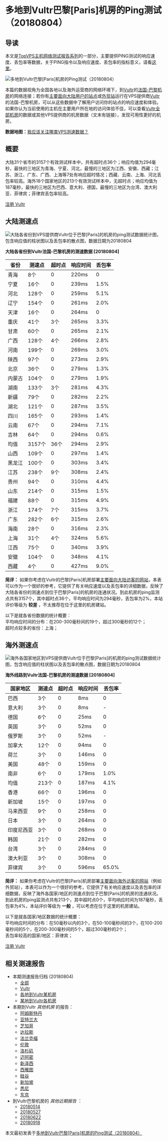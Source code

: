 #  多地到Vultr巴黎[Paris]机房的Ping测试（20180804） 

## 导读

本文是[TopVPS主机网络测试报告系列](https://vps123.top/pingtest)的一部分，主要提供PING测试的响应速度、丢包率等数据，关于PING指令以及响应速度、丢包率的指标意义，请看[这里](https://vps123.top/what-is-ping.html)。

![多地到Vultr巴黎\[Paris\]机房的Ping测试（20180804）](/images/thumbnails/to_vultr_Paris.png)

本篇的数据视角为全国各地以及海外运营商的网络环境下，到[Vultr](https://vps123.top/go/vultr)的[法国-巴黎机房](https://vps123.top/vultr-facilities.html#paris)的网络连接；若你有[主要面向大陆用户的站点](https://vps123.top/website-for-mainland-users.html)或[外贸站](https://vps123.top/website-for-internation-trade.html)运行在VPS提供商[Vultr](https://vps123.top/go/vultr)的法国-巴黎机房，可以从这些数据中了解用户访问你的站点的响应速度和体验。如果你认为当前使用的主机在主要用户所在地的访问体验不佳，可以查看[Vultr全部机房](/vultr/isp/china/20180804-vultr-isp-china.md)的数据或其他VPS提供商的机房数据（文末有链接），发现可用性更好的机房。

**数据地图：**[我应该关注哪类VPS测速数据？](https://vps123.top/find-pingtest-data-you-need.html)

## 概要

大陆31个省市的3157个有效测试样本中，共有超时点36个；响应均值为294毫秒，最快的三地区为青海、宁夏、河北，最慢的三地区为江西、安徽、西藏；江苏、浙江、广东、广西、上海等7处有响应超时情况；西藏、云南、上海、河北丢包率较高。海外18个国家地区的213个有效测试样本中，无超时点；响应均值为187毫秒，最快的三地区为巴西、意大利、德国，最慢的三地区为台湾、澳大利亚、菲律宾；菲律宾丢包率较高。

[注册 Vultr](https://vps123.top/go/vultr/_btn1)

## 大陆测速点

![大陆各省份到VPS提供商Vultr位于巴黎\[Paris\]的机房的ping测试数据统计图，包含响应值的柱状图以及丢包率的散点图，数据日期为20180804](/images/pingtests/vultr_20180804/plot_idc_vultr_france-paris_20180804_mainland.png)

**大陆各省份到Vultr法国-巴黎机房的测速数据 [20180804]**

省份 | 测速点 | 超时点 | 响应时间 | 丢包率  
---|---|---|---|---  
青海 | 8个 | 0 | 220ms | 0  
宁夏 | 16个 | 0 | 239ms | 1.5%  
河北 | 128个 | 0 | 259ms | 5.1%  
辽宁 | 154个 | 0 | 261ms | 2.0%  
天津 | 16个 | 0 | 264ms | 0  
重庆 | 41个 | 3个 | 265ms | 3.3%  
甘肃 | 60个 | 0 | 265ms | 2.1%  
广西 | 128个 | 4个 | 266ms | 2.8%  
河南 | 199个 | 0 | 269ms | 3.0%  
陕西 | 97个 | 0 | 273ms | 2.9%  
北京 | 36个 | 0 | 279ms | 1.3%  
内蒙古 | 104个 | 0 | 279ms | 1.9%  
湖南 | 133个 | 3个 | 281ms | 4.3%  
新疆 | 79个 | 0 | 282ms | 2.2%  
湖北 | 121个 | 0 | 287ms | 3.5%  
四川 | 165个 | 0 | 293ms | 1.4%  
云南 | 67个 | 0 | 294ms | 7.1%  
吉林 | 64个 | 0 | 294ms | 0.6%  
均值 | 3157个 | 36个 | 294ms | 2.9%  
山西 | 109个 | 0 | 297ms | 1.4%  
黑龙江 | 100个 | 0 | 303ms | 3.4%  
江苏 | 238个 | 9个 | 308ms | 2.4%  
贵州 | 94个 | 0 | 310ms | 4.4%  
山东 | 214个 | 0 | 315ms | 1.5%  
福建 | 88个 | 0 | 315ms | 4.9%  
浙江 | 174个 | 7个 | 315ms | 3.7%  
广东 | 282个 | 6个 | 315ms | 2.6%  
海南 | 28个 | 0 | 316ms | 2.3%  
上海 | 31个 | 4个 | 324ms | 5.6%  
江西 | 75个 | 0 | 340ms | 3.9%  
安徽 | 104个 | 0 | 348ms | 4.1%  
西藏 | 4个 | 0 | 427ms | 9.0%  
  
**简评：** 如果你考虑在Vultr的巴黎[Paris]机房部署[主要面向大陆访客的网站](website-for-mainland-users.html)，本表可以作为一个很好的参考，它提供了有关响应速度以及丢包率的详细数据，反映了大陆各省份的测速点到位于巴黎[Paris]的机房的连通状况。到此机房的ping监测点共有3157个，其中超时点36个，平均响应时间为294毫秒，丢包率为2%，本站评价等级为 **较差** ，不太推荐在位于这里的机房建站。

以下是就各省份数据的统计概要：  
平均响应时间的分布：在200-300毫秒间的19个，超过300毫秒的12个；  
超时点较多的省份：上海；

## 海外测速点

![海外各国家地区到VPS提供商Vultr位于巴黎\[Paris\]的机房的ping测试数据统计图，包含响应值的柱状图以及丢包率的散点图，数据日期为20180804](/images/pingtests/vultr_20180804/plot_idc_vultr_france-paris_20180804_overseas.png)

**海外线路到Vultr法国-巴黎机房的测速数据 [20180804]**

国家地区 | 测速点 | 超时点 | 响应时间 | 丢包率  
---|---|---|---|---  
巴西 | 3个 | 0 | 8ms | 0  
意大利 | 3个 | 0 | 8ms | -  
德国 | 6个 | 0 | 25ms | 0  
英国 | 3个 | 0 | 52ms | 0  
俄罗斯 | 3个 | 0 | 52ms | -  
加拿大 | 12个 | 0 | 94ms | 0  
荷兰 | 3个 | 0 | 146ms | 0  
美国 | 48个 | 0 | 159ms | 0  
南非 | 6个 | 0 | 179ms | 1.0%  
均值 | 213个 | 0 | 187ms | 4.1%  
香港 | 66个 | 0 | 196ms | 0  
新加坡 | 15个 | 0 | 197ms | 0  
马来西亚 | 9个 | 0 | 258ms | 0  
日本 | 3个 | 0 | 264ms | 0  
印度尼西亚 | 3个 | 0 | 268ms | 0  
韩国 | 21个 | 0 | 282ms | 0  
台湾 | 3个 | 0 | 284ms | 0  
澳大利亚 | 3个 | 0 | 308ms | 0  
菲律宾 | 3个 | 0 | 596ms | 65.0%  
  
**简评：** 如果你考虑在Vultr的巴黎[Paris]机房部署[主要面向海外访客的网站](https://vps123.top/website-for-internation-trade.html)（例如外贸站），本表可以作为一个很好的参考，它提供了有关响应速度以及丢包率的详细数据，反映了海外各国家/地区的测速点到位于巴黎[Paris]的机房的连通状况。到此机房的ping监测点共有213个，其中超时点0个，平均响应时间为187毫秒，丢包率为4%，本站评价等级为 **一般** ，可以考虑在位于这里的机房建站。

以下是就各国家/地区数据的统计概要：  
平均响应时间的分布：在50毫秒以内的3个，在50-100毫秒间的3个，在100-200毫秒间的5个，在200-300毫秒间的5个，超过300毫秒的2个；  
丢包率较高的国家/地区：菲律宾；

[注册 Vultr](https://vps123.top/go/vultr/_btn2)

## 相关测速报告

  * 本期测速报告归档 (20180804) 
    * [全部](https://vps123.top/pingtests/20180804 "本期各VPS提供商全部测速报告")
    * [Vultr](https://vps123.top/pingtests/idc-vultr/20180804 "本期Vultr的全部测速报告")
    * [各地到Vultr某机房](https://vps123.top/pingtests/idc-vultr/isp-global/20180804 "以Vultr某机房为关注对象的视角，横向比较大陆各省份、海外各国家地区")
    * [某地到Vultr各机房](https://vps123.top/pingtests/idc-vultr/facility-all/20180804 "以大陆某省份为关注对象的视角，横向比较Vultr各机房")
  * 本期到Vultr _其他机房_ 的报告： 
    * [阿姆斯特丹](/vultr/idc/amsterdam/20180804-vultr-idc-amsterdam.md "多地到Vultr阿姆斯特丹机房的Ping测试 20180804")
    * [亚特兰大](/vultr/idc/atlanta/20180804-vultr-idc-atlanta.md "多地到Vultr亚特兰大机房的Ping测试 20180804")
    * [芝加哥](/vultr/idc/chicago/20180804-vultr-idc-chicago.md "多地到Vultr芝加哥机房的Ping测试 20180804")
    * [达拉斯](/vultr/idc/dallas/20180804-vultr-idc-dallas.md "多地到Vultr达拉斯机房的Ping测试 20180804")
    * [法兰克福](/vultr/idc/frankfurt/20180804-vultr-idc-frankfurt.md "多地到Vultr法兰克福机房的Ping测试 20180804")
    * [伦敦](/vultr/idc/london/20180804-vultr-idc-london.md "多地到Vultr伦敦机房的Ping测试 20180804")
    * [洛杉矶](/vultr/idc/losangeles/20180804-vultr-idc-losangeles.md "多地到Vultr洛杉矶机房的Ping测试 20180804")
    * [迈阿密](/vultr/idc/miami/20180804-vultr-idc-miami.md "多地到Vultr迈阿密机房的Ping测试 20180804")
    * [新泽西](/vultr/idc/newjersey/20180804-vultr-idc-newjersey.md "多地到Vultr新泽西机房的Ping测试 20180804")
    * [西雅图](/vultr/idc/seattle/20180804-vultr-idc-seattle.md "多地到Vultr西雅图机房的Ping测试 20180804")
    * [硅谷](/vultr/idc/siliconvalley/20180804-vultr-idc-siliconvalley.md "多地到Vultr硅谷机房的Ping测试 20180804")
    * [新加坡](/vultr/idc/singapore/20180804-vultr-idc-singapore.md "多地到Vultr新加坡机房的Ping测试 20180804")
    * [悉尼](/vultr/idc/sydney/20180804-vultr-idc-sydney.md "多地到Vultr悉尼机房的Ping测试 20180804")
    * [东京](/vultr/idc/tokyo/20180804-vultr-idc-tokyo.md "多地到Vultr东京机房的Ping测试 20180804")
  * 到Vultr巴黎机房的 _其他近期报告_ ： 
    * [20180514](/vultr/idc/paris/20180514-vultr-idc-paris.md "多地到Vultr巴黎机房的Ping测试 20180514")
    * [20180527](/vultr/idc/paris/20180527-vultr-idc-paris.md "多地到Vultr巴黎机房的Ping测试 20180527")
    * [20180622](/vultr/idc/paris/20180622-vultr-idc-paris.md "多地到Vultr巴黎机房的Ping测试 20180622")
    * [20180918](/vultr/idc/paris/20180918-vultr-idc-paris.md "多地到Vultr巴黎机房的Ping测试 20180918")



本文最初发表于[多地到Vultr巴黎[Paris]机房的Ping测试（20180804）](https://vps123.top/pingtest/20180804-vultr-idc-paris.html)
